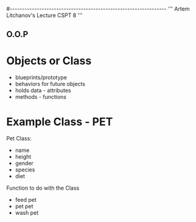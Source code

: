 #----------------------------------------------------------------
''' Artem Litchanov's Lecture CSPT 8 '''

## O.O.P

# Objects or Class
- blueprints/prototype
- behaviors for future objects
- holds data - attributes
- methods - functions


# Example Class - PET

Pet Class:
- name
- height
- gender
- species
- diet

Function to do with the Class
- feed pet
- pet pet
- wash pet
